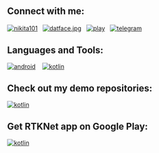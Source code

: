 ## Connect with me: 
<p align="left">
<a href="https://linkedin.com/in/nikita101" target="blank"><img align="center" src="https://github.com/css1017/css1017/assets/119590853/33faf2c4-dda4-469a-94bb-738cee086ba6" alt="nikita101"/></a>&nbsp&nbsp
<a href="https://instagram.com/datface.jpg" target="blank"><img align="center" src="https://github.com/css1017/css1017/assets/119590853/37cdf9c2-2f7d-4f61-a61c-b5708f2b1de8" alt="datface.jpg"/></a>&nbsp&nbsp
<a href="https://play.google.com/store/apps/developer?id=css101" target="blank"><img align="center" src="https://github.com/css1017/css1017/assets/119590853/4b5e9611-991f-4ec2-ac06-92b9ec750589" alt="play"/></a>&nbsp&nbsp
<a href="https://t.me/css101" target="blank"><img align="center" src="https://github.com/css1017/css1017/assets/119590853/9c404e68-e445-4507-aa76-19bd55cc3c5b" alt="telegram"/></a>
</p>

## Languages and Tools:
<p align="left"> 
<a href="https://developer.android.com" target="_blank" rel="noreferrer"> <img src="https://github.com/css1017/css1017/assets/119590853/45cfcce6-a8d9-47b1-8539-598d9dcd18a5" alt="android"/></a> &nbsp&nbsp
<a href="https://kotlinlang.org" target="_blank" rel="noreferrer"> <img src="https://github.com/css1017/css1017/assets/119590853/72aae6d2-0d4a-434d-989b-bbb4f5343d3d" alt="kotlin"/></a>
</p>

## Check out my demo repositories:
<p align="left"> 
<a href="https://github.com/css1017/food-app-xml-demo" target="_blank" rel="noreferrer"> <img src="https://github.com/css1017/css1017/assets/119590853/d38bce18-c9d6-4432-83c2-d0905e25f341" alt="kotlin"/></a>
</p>

## Get RTKNet app on Google Play:
<p align="left"> 
<a href="https://play.google.com/store/apps/details?id=com.css101.rtknet" target="_blank" rel="noreferrer"> <img src="https://github.com/css1017/css1017/assets/119590853/9abf3384-2eb2-4476-840d-7b585d2eb7dd" alt="kotlin"/></a>
</p>
